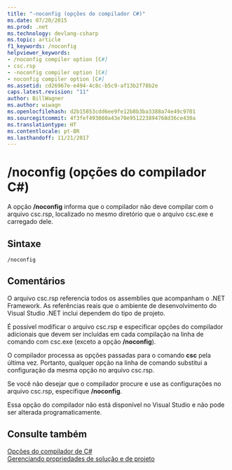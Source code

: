 ```yaml
---
title: "-noconfig (opções do compilador C#)"
ms.date: 07/20/2015
ms.prod: .net
ms.technology: devlang-csharp
ms.topic: article
f1_keywords: /noconfig
helpviewer_keywords:
- /noconfig compiler option [C#]
- csc.rsp
- -noconfig compiler option [C#]
- noconfig compiler option [C#]
ms.assetid: cd26967e-e494-4c8c-b5c9-af13b2f78b2e
caps.latest.revision: "11"
author: BillWagner
ms.author: wiwagn
ms.openlocfilehash: d2b15853cdd6ee9fe12b8b3ba3388a74e49c9701
ms.sourcegitcommit: 4f3fef493080a43e70e951223894768d36ce430a
ms.translationtype: HT
ms.contentlocale: pt-BR
ms.lasthandoff: 11/21/2017
---
```

# <a name="noconfig-c-compiler-options"></a>/noconfig (opções do compilador C#)
A opção **/noconfig** informa que o compilador não deve compilar com o arquivo csc.rsp, localizado no mesmo diretório que o arquivo csc.exe e carregado dele.  
  
## <a name="syntax"></a>Sintaxe  
  
```console  
/noconfig  
```  
  
## <a name="remarks"></a>Comentários  
 O arquivo csc.rsp referencia todos os assemblies que acompanham o .NET Framework. As referências reais que o ambiente de desenvolvimento do Visual Studio .NET inclui dependem do tipo de projeto.  
  
 É possível modificar o arquivo csc.rsp e especificar opções do compilador adicionais que devem ser incluídas em cada compilação na linha de comando com csc.exe (exceto a opção **/noconfig**).  
  
 O compilador processa as opções passadas para o comando **csc** pela última vez. Portanto, qualquer opção na linha de comando substitui a configuração da mesma opção no arquivo csc.rsp.  
  
 Se você não desejar que o compilador procure e use as configurações no arquivo csc.rsp, especifique **/noconfig**.  
  
 Essa opção do compilador não está disponível no Visual Studio e não pode ser alterada programaticamente.  
  
## <a name="see-also"></a>Consulte também  
 [Opções do compilador de C#](../../../csharp/language-reference/compiler-options/index.md)  
 [Gerenciando propriedades de solução e de projeto](/visualstudio/ide/managing-project-and-solution-properties)
